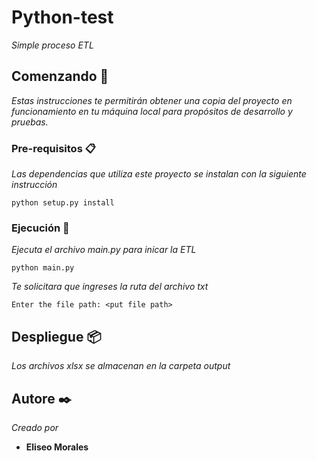 # Python-test

_Simple proceso ETL_

## Comenzando 🚀

_Estas instrucciones te permitirán obtener una copia del proyecto en funcionamiento en tu máquina local para propósitos de desarrollo y pruebas._

### Pre-requisitos 📋

_Las dependencias que utiliza este proyecto se instalan con la siguiente instrucción_

```
python setup.py install
```

### Ejecución 🔧

_Ejecuta el archivo main.py para inicar la ETL_


```
python main.py
```

_Te solicitara que ingreses la ruta del archivo txt_

```
Enter the file path: <put file path>
```

## Despliegue 📦

_Los archivos xlsx se almacenan en la carpeta output_

## Autore ✒️

_Creado por_

* **Eliseo Morales**